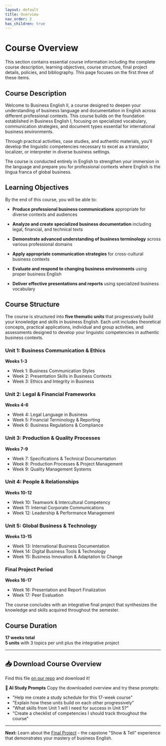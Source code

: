 ```yaml
---
layout: default
title: Overview
nav_order: 2
has_children: true
---
```


# Course Overview

This section contains essential course information including the complete course description, learning objectives, course structure, final project details, policies, and bibliography. This page focuses on the first three of these items.

## Course Description

Welcome to Business English II, a course designed to deepen your understanding of business language and documentation in English across different professional contexts. This course builds on the foundation established in Business English I, focusing on specialized vocabulary, communication strategies, and document types essential for international business environments. 

Through practical activities, case studies, and authentic materials, you'll develop the linguistic competencies necessary to excel as a translator, localizer, or interpreter in diverse business settings.

The course is conducted entirely in English to strengthen your immersion in the language and prepare you for professional contexts where English is the lingua franca of global business.

## Learning Objectives

By the end of this course, you will be able to:

- **Produce professional business communications** appropriate for diverse contexts and audiences

- **Analyze and create specialized business documentation** including legal, financial, and technical texts

- **Demonstrate advanced understanding of business terminology** across various professional domains

- **Apply appropriate communication strategies** for cross-cultural business contexts

- **Evaluate and respond to changing business environments** using proper business English

- **Deliver effective presentations and reports** using specialized business vocabulary

## Course Structure

The course is structured into **five thematic units** that progressively build your knowledge and skills in business English. Each unit includes theoretical concepts, practical applications, individual and group activities, and assessments designed to develop your linguistic competencies in authentic business contexts.

### Unit 1: Business Communication & Ethics
**Weeks 1-3**
- Week 1: Business Communication Styles
- Week 2: Presentation Skills in Business Contexts  
- Week 3: Ethics and Integrity in Business

### Unit 2: Legal & Financial Frameworks
**Weeks 4-6**
- Week 4: Legal Language in Business
- Week 5: Financial Terminology & Reporting
- Week 6: Business Regulations & Compliance

### Unit 3: Production & Quality Processes
**Weeks 7-9**
- Week 7: Specifications & Technical Documentation
- Week 8: Production Processes & Project Management
- Week 9: Quality Management Systems

### Unit 4: People & Relationships  
**Weeks 10-12**
- Week 10: Teamwork & Intercultural Competency
- Week 11: Internal Corporate Communications
- Week 12: Leadership & Performance Management

### Unit 5: Global Business & Technology
**Weeks 13-15**
- Week 13: International Business Documentation
- Week 14: Digital Business Tools & Technology
- Week 15: Business Innovation & Adaptation to Change

### Final Project Period
**Weeks 16-17**
- Week 16: Presentation and Report Finalization
- Week 17: Peer Evaluation

The course concludes with an integrative final project that synthesizes the knowledge and skills acquired throughout the semester.

## Course Duration
**17 weeks total**  
**5 units** with 3 topics per unit plus the integrative project

---

## 📥 Download Course Overview

Find this file [on our repo]() and download it!

**🤖 AI Study Prompts**
Copy the downloaded overview and try these prompts:
- "Help me create a study schedule for this 17-week course"
- "Explain how these units build on each other progressively"  
- "What skills from Unit 1 will I need for success in Unit 5?"
- "Create a checklist of competencies I should track throughout the course"

---

**Next:** Learn about the [Final Project](final-project.md) - the capstone "Show & Tell" experience that demonstrates your mastery of business English.
